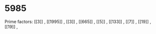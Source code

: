 # 5985

Prime factors: [[3]] , [[1995]] , [[3]] , [[665]] , [[5]] , [[133]] , [[7]] , [[19]] , [[19]] , 